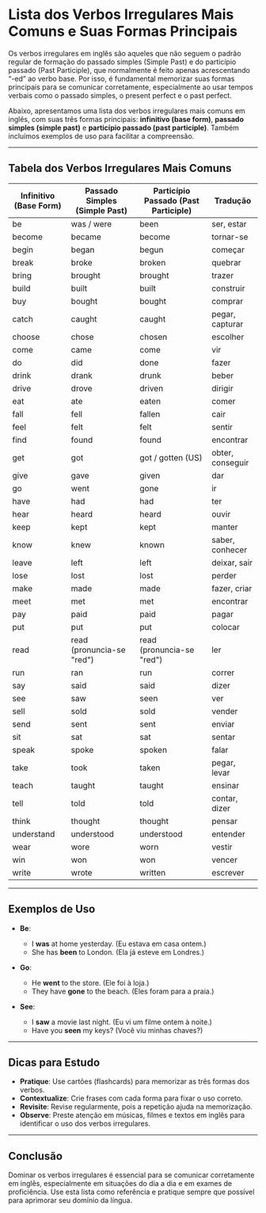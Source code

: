 
# Lista dos Verbos Irregulares Mais Comuns e Suas Formas Principais

Os verbos irregulares em inglês são aqueles que não seguem o padrão regular de formação do passado simples (Simple Past) e do particípio passado (Past Participle), que normalmente é feito apenas acrescentando “-ed” ao verbo base. Por isso, é fundamental memorizar suas formas principais para se comunicar corretamente, especialmente ao usar tempos verbais como o passado simples, o present perfect e o past perfect.

Abaixo, apresentamos uma lista dos verbos irregulares mais comuns em inglês, com suas três formas principais: **infinitivo (base form)**, **passado simples (simple past)** e **particípio passado (past participle)**. Também incluímos exemplos de uso para facilitar a compreensão.

---

## Tabela dos Verbos Irregulares Mais Comuns

| Infinitivo (Base Form) | Passado Simples (Simple Past) | Particípio Passado (Past Participle) | Tradução         |
|------------------------|-------------------------------|--------------------------------------|------------------|
| be                     | was / were                    | been                                 | ser, estar       |
| become                 | became                        | become                               | tornar-se        |
| begin                  | began                         | begun                                | começar          |
| break                  | broke                         | broken                               | quebrar          |
| bring                  | brought                       | brought                              | trazer           |
| build                  | built                         | built                                | construir        |
| buy                    | bought                        | bought                               | comprar          |
| catch                  | caught                        | caught                               | pegar, capturar  |
| choose                 | chose                         | chosen                               | escolher         |
| come                   | came                          | come                                 | vir              |
| do                     | did                           | done                                 | fazer            |
| drink                  | drank                         | drunk                                | beber            |
| drive                  | drove                         | driven                               | dirigir          |
| eat                    | ate                           | eaten                                | comer            |
| fall                   | fell                          | fallen                               | cair             |
| feel                   | felt                          | felt                                 | sentir           |
| find                   | found                         | found                                | encontrar        |
| get                    | got                           | got / gotten (US)                    | obter, conseguir |
| give                   | gave                          | given                                | dar              |
| go                     | went                          | gone                                 | ir               |
| have                   | had                           | had                                  | ter              |
| hear                   | heard                         | heard                                | ouvir            |
| keep                   | kept                          | kept                                 | manter           |
| know                   | knew                          | known                                | saber, conhecer  |
| leave                  | left                          | left                                 | deixar, sair     |
| lose                   | lost                          | lost                                 | perder           |
| make                   | made                          | made                                 | fazer, criar     |
| meet                   | met                           | met                                  | encontrar        |
| pay                    | paid                          | paid                                 | pagar            |
| put                    | put                           | put                                  | colocar          |
| read                   | read (pronuncia-se "red")     | read (pronuncia-se "red")            | ler              |
| run                    | ran                           | run                                  | correr           |
| say                    | said                          | said                                 | dizer            |
| see                    | saw                           | seen                                 | ver              |
| sell                   | sold                          | sold                                 | vender           |
| send                   | sent                          | sent                                 | enviar           |
| sit                    | sat                           | sat                                  | sentar           |
| speak                  | spoke                         | spoken                               | falar            |
| take                   | took                          | taken                                | pegar, levar     |
| teach                  | taught                        | taught                               | ensinar          |
| tell                   | told                          | told                                 | contar, dizer    |
| think                  | thought                       | thought                              | pensar           |
| understand             | understood                    | understood                           | entender         |
| wear                   | wore                          | worn                                 | vestir           |
| win                    | won                           | won                                  | vencer           |
| write                  | wrote                         | written                              | escrever         |

---

## Exemplos de Uso

- **Be**:  
  - I **was** at home yesterday. (Eu estava em casa ontem.)  
  - She has **been** to London. (Ela já esteve em Londres.)

- **Go**:  
  - He **went** to the store. (Ele foi à loja.)  
  - They have **gone** to the beach. (Eles foram para a praia.)

- **See**:  
  - I **saw** a movie last night. (Eu vi um filme ontem à noite.)  
  - Have you **seen** my keys? (Você viu minhas chaves?)

---

## Dicas para Estudo

- **Pratique**: Use cartões (flashcards) para memorizar as três formas dos verbos.
- **Contextualize**: Crie frases com cada forma para fixar o uso correto.
- **Revisite**: Revise regularmente, pois a repetição ajuda na memorização.
- **Observe**: Preste atenção em músicas, filmes e textos em inglês para identificar o uso dos verbos irregulares.

---

## Conclusão

Dominar os verbos irregulares é essencial para se comunicar corretamente em inglês, especialmente em situações do dia a dia e em exames de proficiência. Use esta lista como referência e pratique sempre que possível para aprimorar seu domínio da língua.

```

